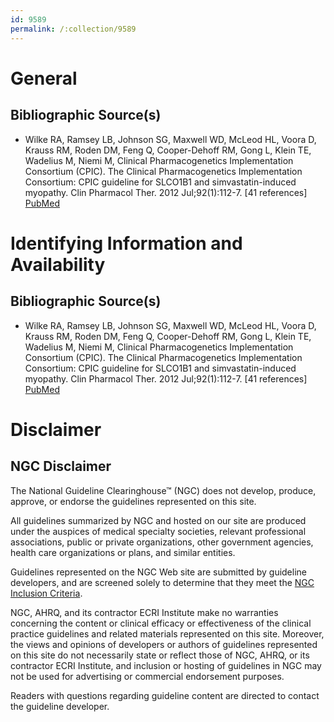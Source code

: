 ```yaml
---
id: 9589
permalink: /:collection/9589
---
```


# General

## Bibliographic Source(s)

- Wilke RA, Ramsey LB, Johnson SG, Maxwell WD, McLeod HL, Voora D, Krauss RM, Roden DM, Feng Q, Cooper-Dehoff RM, Gong L, Klein TE, Wadelius M, Niemi M, Clinical Pharmacogenetics Implementation Consortium (CPIC). The Clinical Pharmacogenetics Implementation Consortium: CPIC guideline for SLCO1B1 and simvastatin-induced myopathy. Clin Pharmacol Ther. 2012 Jul;92(1):112-7. [41 references] [ PubMed ](http://www.ncbi.nlm.nih.gov/entrez/query.fcgi?cmd=Retrieve&db=pubmed&dopt=Abstract&list_uids=22617227)

# Identifying Information and Availability

## Bibliographic Source(s)

- Wilke RA, Ramsey LB, Johnson SG, Maxwell WD, McLeod HL, Voora D, Krauss RM, Roden DM, Feng Q, Cooper-Dehoff RM, Gong L, Klein TE, Wadelius M, Niemi M, Clinical Pharmacogenetics Implementation Consortium (CPIC). The Clinical Pharmacogenetics Implementation Consortium: CPIC guideline for SLCO1B1 and simvastatin-induced myopathy. Clin Pharmacol Ther. 2012 Jul;92(1):112-7. [41 references] [ PubMed ](http://www.ncbi.nlm.nih.gov/entrez/query.fcgi?cmd=Retrieve&db=pubmed&dopt=Abstract&list_uids=22617227)

# Disclaimer

## NGC Disclaimer

The National Guideline Clearinghouse™ (NGC) does not develop, produce, approve, or endorse the guidelines represented on this site.

All guidelines summarized by NGC and hosted on our site are produced under the auspices of medical specialty societies, relevant professional associations, public or private organizations, other government agencies, health care organizations or plans, and similar entities.

Guidelines represented on the NGC Web site are submitted by guideline developers, and are screened solely to determine that they meet the [NGC Inclusion Criteria](/help-and-about/summaries/inclusion-criteria).

NGC, AHRQ, and its contractor ECRI Institute make no warranties concerning the content or clinical efficacy or effectiveness of the clinical practice guidelines and related materials represented on this site. Moreover, the views and opinions of developers or authors of guidelines represented on this site do not necessarily state or reflect those of NGC, AHRQ, or its contractor ECRI Institute, and inclusion or hosting of guidelines in NGC may not be used for advertising or commercial endorsement purposes.

Readers with questions regarding guideline content are directed to contact the guideline developer.

